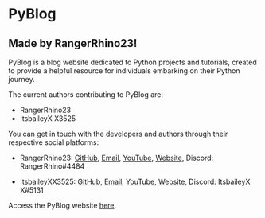 # PyBlog

## Made by **RangerRhino23**!

PyBlog is a blog website dedicated to Python projects and tutorials, created to provide a helpful resource for individuals embarking on their Python journey.

The current authors contributing to PyBlog are:
- RangerRhino23
- ItsbaileyX X3525

You can get in touch with the developers and authors through their respective social platforms:

- RangerRhino23: [GitHub](https://github.com/RangerRhino23), [Email](mailto:rangerrhino23@outlook.com), [YouTube](https://youtube.com/@RangerRhino23), [Website](https://RangerRhino23.ddns.net), Discord: RangerRhino#4484

- ItsbaileyXX3525: [GitHub](https://github.com/ItsbaileyXX3525), [Email](mailto:baileyleah542@gmail.com), [YouTube](https://youtube.com/@ItsbaileyX444), [Website](https://baileyswebsite.ddns.net), Discord: ItsbaileyX X#5131

Access the PyBlog website [here](https://pyblog.ddns.net/).
